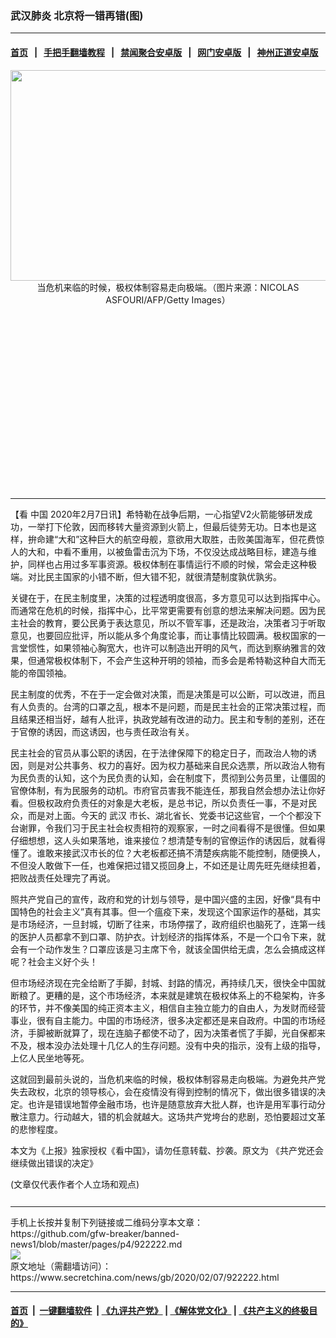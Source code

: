 ### 武汉肺炎 北京将一错再错(图)
------------------------

#### [首页](https://github.com/gfw-breaker/banned-news1/blob/master/README.md) &nbsp;&nbsp;|&nbsp;&nbsp; [手把手翻墙教程](https://github.com/gfw-breaker/guides/wiki) &nbsp;&nbsp;|&nbsp;&nbsp; [禁闻聚合安卓版](https://github.com/gfw-breaker/bn-android) &nbsp;&nbsp;|&nbsp;&nbsp; [网门安卓版](https://github.com/oGate2/oGate) &nbsp;&nbsp;|&nbsp;&nbsp; [神州正道安卓版](https://github.com/SzzdOgate/update) 



<div class="article_right" style="fone-color:#000">
 <p style="text-align: center;">
  <img alt="" src="https://img3.secretchina.com/pic/2020/2-7/p2621842a465560907-ss.jpg" style="height:337px; width:600px"/>
  <br>
   当危机来临的时候，极权体制容易走向极端。（图片来源：NICOLAS ASFOURI/AFP/Getty Images）
   <span id="hideid" name="hideid" style="color:red;display:none;">
    <span href="https://www.secretchina.com">
    </span>
   </span>
  </br>
 </p>
 <div id="txt-mid1-t21-2017">
  <ins class="adsbygoogle" data-ad-client="ca-pub-1276641434651360" data-ad-slot="2451032099" style="display:inline-block;width:336px;height:280px">
  </ins>
  

---


  </div>
 </div>
 <p>
  【看
  <span href="https://www.secretchina.com" target="_blank">
   中国
  </span>
  2020年2月7日讯】希特勒在战争后期，一心指望V2火箭能够研发成功，一举打下伦敦，因而移转大量资源到火箭上，但最后徒劳无功。日本也是这样，拚命建“大和”这种巨大的航空母舰，意欲用大取胜，击败美国海军，但花费惊人的大和，中看不重用，以被鱼雷击沉为下场，不仅没达成战略目标，建造与维护，同样也占用过多军事资源。极权体制在事情运行不顺的时候，常会走这种极端。对比民主国家的小错不断，但大错不犯，就很清楚制度孰优孰劣。
  <span id="hideid" name="hideid" style="color:red;display:none;">
   <span href="https://www.secretchina.com">
   </span>
  </span>
 </p>
 <p>
  关键在于，在民主制度里，决策的过程透明度很高，多方意见可以达到指挥中心。而通常在危机的时候，指挥中心，比平常更需要有创意的想法来解决问题。因为民主社会的教育，要公民勇于表达意见，所以不管军事，还是政治，决策者习于听取意见，也要回应批评，所以能从多个角度论事，而让事情比较圆满。极权国家的一言堂惯性，如果领袖心胸宽大，也许可以制造出开明的风气，而达到察纳雅言的效果，但通常极权体制下，不会产生这种开明的领袖，而多会是希特勒这种自大而无能的帝国领袖。
 </p>
 <p>
  民主制度的优秀，不在于一定会做对决策，而是决策是可以公断，可以改进，而且有人负责的。台湾的口罩之乱，根本不是问题，而是民主社会的正常决策过程，而且结果还相当好，越有人批评，执政党越有改进的动力。民主和专制的差别，还在于官僚的诱因，而这诱因，也与责任政治有关。
 </p>
 <p>
  民主社会的官员从事公职的诱因，在于法律保障下的稳定日子，而政治人物的诱因，则是对公共事务、权力的喜好。因为权力基础来自民众选票，所以政治人物有为民负责的认知，这个为民负责的认知，会在制度下，贯彻到公务员里，让僵固的官僚体制，有为民服务的动机。市府官员害我不能连任，那我自然会想办法让你好看。但极权政府负责任的对象是大老板，是总书记，所以负责任一事，不是对民众，而是对上面。今天的
  <span href="https://www.secretchina.com/news/gb/tag/武汉" target="_blank">
   武汉
  </span>
  市长、湖北省长、党委书记这些官，一个个都没下台谢罪，令我们习于民主社会权责相符的观察家，一时之间看得不是很懂。但如果仔细想想，这人头如果落地，谁来接位？想清楚专制的官僚运作的诱因后，就看得懂了。谁敢来接武汉市长的位？大老板都还搞不清楚疾病能不能控制，随便换人，不但没人敢做下一任，也难保把过错又揽回身上，不如还是让周先旺先继续担着，把败战责任处理完了再说。
 </p>
 <p>
  照共产党自己的宣传，政府和党的计划与领导，是中国兴盛的主因，好像“具有中国特色的社会主义”真有其事。但一个瘟疫下来，发现这个国家运作的基础，其实是市场经济，一旦封城，切断了往来，市场停摆了，政府组织也脑死了，连第一线的医护人员都拿不到口罩、防护衣。计划经济的指挥体系，不是一个口令下来，就会有一个动作发生？口罩应该是习主席下令，就该全国供给无虞，怎么会搞成这样呢？社会主义好个头！
 </p>
 <p>
  但市场经济现在完全给断了手脚，封城、封路的情况，再持续几天，很快全中国就断粮了。更糟的是，这个市场经济，本来就是建筑在极权体系上的不稳架构，许多的环节，并不像美国的纯正资本主义，相信自主独立能力的自由人，为发财而经营事业，很有自主能力。中国的市场经济，很多决定都还是来自政府。中国的市场经济，手脚被断就算了，现在连脑子都使不动了，因为决策者慌了手脚，光自保都来不及，根本没办法处理十几亿人的生存问题。没有中央的指示，没有上级的指导，上亿人民坐地等死。
 </p>
 <p>
  这就回到最前头说的，当危机来临的时候，极权体制容易走向极端。为避免共产党失去政权，北京的领导核心，会在疫情没有得到控制的情况下，做出很多错误的决定。也许是错误地暂停金融市场，也许是随意放弃大批人群，也许是用军事行动分散注意力。行动越大，错的机会就越大。这场共产党垮台的悲剧，恐怕要超过文革的悲惨程度。
 </p>
 <p>
  本文为《上报》独家授权《看中国》，请勿任意转载、抄袭。原文为
  <span href="https://www.upmedia.mg/news_info.php?SerialNo=80749">
   《共产党还会继续做出错误的决定》
  </span>
 </p>
 (文章仅代表作者个人立场和观点)
 <center>
  <div>
   <div id="txt-mid2-t22-2017" style="display: block;  max-height: 351px;  overflow: hidden;">
    <div id="SC-21xxx">
    </div>
    <ins class="adsbygoogle" data-ad-client="ca-pub-1276641434651360" data-ad-format="auto" data-ad-slot="4301710469" data-full-width-responsive="true" style="display:block">
    </ins>
   </div>
  </div>
 </center>
 <div style="padding-top:12px;">
 </div>
</div>

<hr/>
手机上长按并复制下列链接或二维码分享本文章：<br/>
https://github.com/gfw-breaker/banned-news1/blob/master/pages/p4/922222.md <br/>
<a href='https://github.com/gfw-breaker/banned-news1/blob/master/pages/p4/922222.md'><img src='https://github.com/gfw-breaker/banned-news1/blob/master/pages/p4/922222.md.png'/></a> <br/>
原文地址（需翻墙访问）：https://www.secretchina.com/news/gb/2020/02/07/922222.html


------------------------
#### [首页](https://github.com/gfw-breaker/banned-news1/blob/master/README.md) &nbsp;|&nbsp; [一键翻墙软件](https://github.com/gfw-breaker/nogfw/blob/master/README.md) &nbsp;| [《九评共产党》](https://github.com/gfw-breaker/9ping.md/blob/master/README.md#九评之一评共产党是什么) | [《解体党文化》](https://github.com/gfw-breaker/jtdwh.md/blob/master/README.md) | [《共产主义的终极目的》](https://github.com/gfw-breaker/gczydzjmd.md/blob/master/README.md)


<img src='http://gfw-breaker.win/banned-news/pages/p4/922222.md' width='0px' height='0px'/>